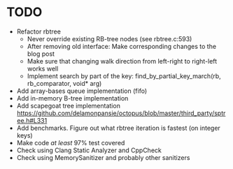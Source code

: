# TODO

* Refactor rbtree
	* Never override existing RB-tree nodes (see rbtree.c:593)
	* After removing old interface: Make corresponding changes to the blog post
	* Make sure that changing walk direction from left-right to right-left works well
	* Implement search by part of the key: find\_by\_partial\_key\_march(rb, rb\_comparator, void\* arg)
* Add array-bases queue implementation (fifo)
* Add in-memory B-tree implementation
* Add scapegoat tree implementation https://github.com/delamonpansie/octopus/blob/master/third_party/sptree.h#L331
* Add benchmarks. Figure out what rbtree iteration is fastest (on integer keys)
* Make code _at_ _least_ 97% test covered
* Check using Clang Static Analyzer and CppCheck
* Check using MemorySanitizer and probably other sanitizers
